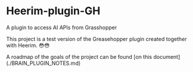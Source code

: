# Heerim-plugin-GH
A plugin to access AI APIs from Grasshopper

This project is a test version of the Greasehopper plugin created together with Heerim. 😳😳

A roadmap of the goals of the project can be found [on this document] (./BRAIN_PLUGIN_NOTES.md)